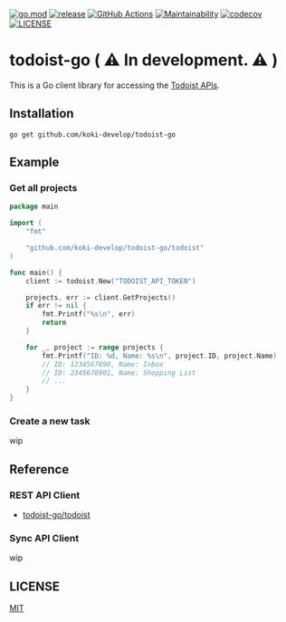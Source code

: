 [![go.mod](https://img.shields.io/github/go-mod/go-version/koki-develop/todoist-go)](https://github.com/koki-develop/todoist-go/blob/main/go.mod)
[![release](https://img.shields.io/github/v/release/koki-develop/todoist-go)](https://github.com/koki-develop/todoist-go/releases/tag/v0.3.0)
[![GitHub Actions](https://github.com/koki-develop/todoist-go/actions/workflows/main.yml/badge.svg)](https://github.com/koki-develop/todoist-go/actions/workflows/main.yml)
[![Maintainability](https://api.codeclimate.com/v1/badges/76287788f44794b7f701/maintainability)](https://codeclimate.com/github/koki-develop/todoist-go/maintainability)
[![codecov](https://codecov.io/gh/koki-develop/todoist-go/branch/main/graph/badge.svg)](https://codecov.io/gh/koki-develop/todoist-go)
[![LICENSE](https://img.shields.io/github/license/koki-develop/todoist-go)](./LICENSE)

# todoist-go ( :warning: In development. :warning: )

This is a Go client library for accessing the [Todoist APIs](https://developer.todoist.com/guides/#our-apis).

## Installation

```
go get github.com/koki-develop/todoist-go
```

## Example

### Get all projects

```go
package main

import (
	"fmt"

	"github.com/koki-develop/todoist-go/todoist"
)

func main() {
	client := todoist.New("TODOIST_API_TOKEN")

	projects, err := client.GetProjects()
	if err != nil {
		fmt.Printf("%s\n", err)
		return
	}

	for _, project := range projects {
		fmt.Printf("ID: %d, Name: %s\n", project.ID, project.Name)
		// ID: 1234567890, Name: Inbox
		// ID: 2345678901, Name: Shopping List
		// ...
	}
}
```

### Create a new task

<!-- TODO: add -->
wip

## Reference

### REST API Client

- [todoist-go/todoist](https://pkg.go.dev/github.com/koki-develop/todoist-go/todoist)

### Sync API Client

<!-- TODO: add -->
wip

## LICENSE

[MIT](./LICENSE)

